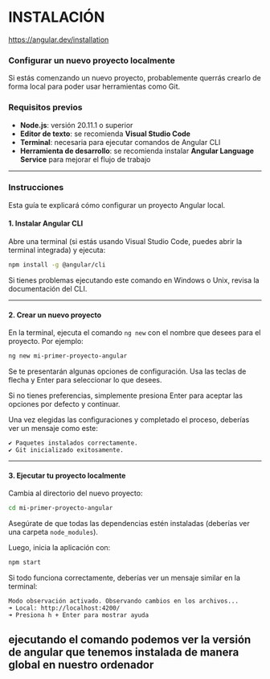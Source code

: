 


# INSTALACIÓN
https://angular.dev/installation



### **Configurar un nuevo proyecto localmente**

Si estás comenzando un nuevo proyecto, probablemente querrás crearlo de forma local para poder usar herramientas como Git.

### **Requisitos previos**

* **Node.js**: versión 20.11.1 o superior
* **Editor de texto**: se recomienda **Visual Studio Code**
* **Terminal**: necesaria para ejecutar comandos de Angular CLI
* **Herramienta de desarrollo**: se recomienda instalar **Angular Language Service** para mejorar el flujo de trabajo

---

### **Instrucciones**

Esta guía te explicará cómo configurar un proyecto Angular local.

#### 1. **Instalar Angular CLI**

Abre una terminal (si estás usando Visual Studio Code, puedes abrir la terminal integrada) y ejecuta:

```bash
npm install -g @angular/cli
```

Si tienes problemas ejecutando este comando en Windows o Unix, revisa la documentación del CLI.

---

#### 2. **Crear un nuevo proyecto**

En la terminal, ejecuta el comando `ng new` con el nombre que desees para el proyecto. Por ejemplo:

```bash
ng new mi-primer-proyecto-angular
```

Se te presentarán algunas opciones de configuración. Usa las teclas de flecha y Enter para seleccionar lo que desees.

Si no tienes preferencias, simplemente presiona Enter para aceptar las opciones por defecto y continuar.

Una vez elegidas las configuraciones y completado el proceso, deberías ver un mensaje como este:

```
✔ Paquetes instalados correctamente.
✔ Git inicializado exitosamente.
```

---

#### 3. **Ejecutar tu proyecto localmente**

Cambia al directorio del nuevo proyecto:

```bash
cd mi-primer-proyecto-angular
```

Asegúrate de que todas las dependencias estén instaladas (deberías ver una carpeta `node_modules`).

Luego, inicia la aplicación con:

```bash
npm start
```

Si todo funciona correctamente, deberías ver un mensaje similar en la terminal:

```
Modo observación activado. Observando cambios en los archivos...
➜ Local: http://localhost:4200/
➜ Presiona h + Enter para mostrar ayuda
```



## ejecutando el comando <ng version> podemos ver la versión de angular que tenemos instalada de manera global en nuestro ordenador